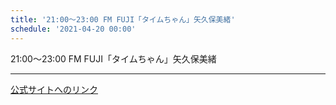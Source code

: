 ```yaml
---
title: '21:00～23:00 FM FUJI「タイムちゃん」矢久保美緒'
schedule: '2021-04-20 00:00'
---
```


<div id="detailBody"> <p>  21:00～23:00 FM FUJI「タイムちゃん」矢久保美緒 </p></div>

---
[公式サイトへのリンク]('http://www.nogizaka46.com/schedule/2021/04/060632.php?member=mio-yakubo&category=&monthly=202104')